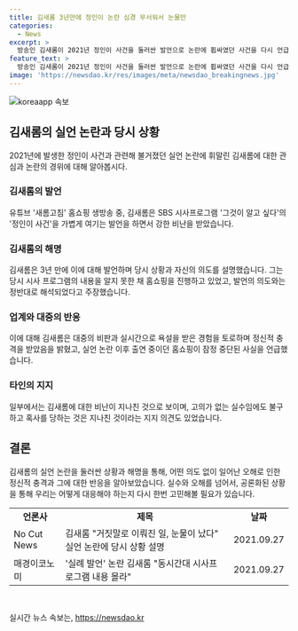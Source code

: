```yaml
---
title: 김새롬 3년만에 정인이 논란 심경 무서워서 눈물만
categories:
  - News
excerpt: >
  방송인 김새롬이 2021년 정인이 사건을 둘러싼 발언으로 논란에 휩싸였던 사건을 다시 언급하며 당시 상황을 설명했다. 홈쇼핑 생방송 중에 시사프로그램을 무시하는 발언을 한 후 많은 비난을 받았는데, 김새롬은 이에 대해 스트레스와 비판에 대한 내적 충격을 솔직하게 털어놨다. 이에 대한 대중의 반응과 관련 최근 현상을 회고했고, 일각에서는 비난이 지나친 것이라는 의견도 제기되고 있다. 
feature_text: >
  방송인 김새롬이 2021년 정인이 사건을 둘러싼 발언으로 논란에 휩싸였던 사건을 다시 언급하며 당시 상황을 설명했다. 홈쇼핑 생방송 중에 시사프로그램을 무시하는 발언을 한 후 많은 비난을 받았는데, 김새롬은 이에 대해 스트레스와 비판에 대한 내적 충격을 솔직하게 털어놨다. 이에 대한 대중의 반응과 관련 최근 현상을 회고했고, 일각에서는 비난이 지나친 것이라는 의견도 제기되고 있다. 
image: 'https://newsdao.kr/res/images/meta/newsdao_breakingnews.jpg'
---
```


<p><img src="https://newsdao.kr/res/images/meta/newsdao_breakingnews.jpg" alt="koreaapp 속보" /></p>

<h2 data-ke-size="size26">김새롬의 실언 논란과 당시 상황</h2>

<p data-ke-size="size16">2021년에 발생한 정인이 사건과 관련해 불거졌던 실언 논란에 휘말린 김새롬에 대한 관심과 논란의 경위에 대해 알아봅시다.</p>

<h3>김새롬의 발언</h3>

<p data-ke-size="size16">유튜브 '새롬고침' 홈쇼핑 생방송 중, 김새롬은 SBS 시사프로그램 '그것이 알고 싶다'의 '정인이 사건'을 가볍게 여기는 발언을 하면서 강한 비난을 받았습니다.</p>

<h3>김새롬의 해명</h3>

<p data-ke-size="size16">김새롬은 3년 만에 이에 대해 발언하며 당시 상황과 자신의 의도를 설명했습니다. 그는 당시 시사 프로그램의 내용을 알지 못한 채 홈쇼핑을 진행하고 있었고, 발언의 의도와는 정반대로 해석되었다고 주장했습니다.</p>

<h3>업계와 대중의 반응</h3>

<p data-ke-size="size16">이에 대해 김새롬은 대중의 비판과 실시간으로 욕설을 받은 경험을 토로하며 정신적 충격을 받았음을 밝혔고, 실언 논란 이후 출연 중이던 홈쇼핑이 잠정 중단된 사실을 언급했습니다.</p>

<h3>타인의 지지</h3>

<p data-ke-size="size16">일부에서는 김새롬에 대한 비난이 지나친 것으로 보이며, 고의가 없는 실수임에도 불구하고 혹사를 당하는 것은 지나친 것이라는 지지 의견도 있었습니다.</p>

<h2 data-ke-size="size26">결론</h2>

<p data-ke-size="size16">김새롬의 실언 논란을 둘러싼 상황과 해명을 통해, 어떤 의도 없이 일어난 오해로 인한 정신적 충격과 그에 대한 반응을 알아보았습니다. 실수와 오해를 넘어서, 공론화된 상황을 통해 우리는 어떻게 대응해야 하는지 다시 한번 고민해볼 필요가 있습니다.</p>

<table>
  <tr>
    <td style="text-align: center; height: 17px;"><b>언론사</b></td>
    <td style="text-align: center; height: 17px;"><b>제목</b></td>
    <td style="text-align: center; height: 17px;"><b>날짜</b></td>
  </tr>
  <tr>
    <td>No Cut News</td>
    <td>김새롬 "거짓말로 이뤄진 일, 눈물이 났다" 실언 논란에 당시 상황 설명</td>
    <td>2021.09.27</td>
  </tr>
  <tr>
    <td>매경이코노미</td>
    <td>'실례 발언' 논란 김새롬 "동시간대 시사프로그램 내용 몰라"</td>
    <td>2021.09.27</td>
  </tr>
</table>

<p data-ke-size="size16">&nbsp;</p>
실시간 뉴스 속보는, <a href="https://newsdao.kr" rel="dofollow">https://newsdao.kr</a>


